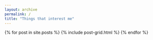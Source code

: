 ```yaml
---
layout: archive
permalink: /
title: "Things that interest me"
---
```


<div class="tiles">
{% for post in site.posts %}
	{% include post-grid.html %}
{% endfor %}
</div><!-- /.tiles -->
